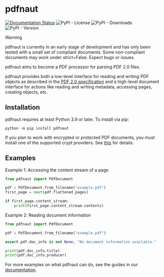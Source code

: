 # pdfnaut

[![Documentation Status](https://readthedocs.org/projects/pdfnaut/badge/?version=latest)](https://pdfnaut.readthedocs.io/en/latest/?badge=latest)
![PyPI - License](https://img.shields.io/pypi/l/pdfnaut)
![PyPI - Downloads](https://img.shields.io/pypi/dw/pdfnaut)
![PyPI - Version](https://img.shields.io/pypi/v/pdfnaut)

> [!Warning]
> pdfnaut is currently in an early stage of development and has only been tested with a small set of compliant documents. Some non-compliant documents may work under strict=False. Expect bugs or issues.

pdfnaut aims to become a PDF processor for parsing PDF 2.0 files.

pdfnaut provides both a low-level interface for reading and writing PDF objects as described in the [PDF 2.0 specification](https://developer.adobe.com/document-services/docs/assets/5b15559b96303194340b99820d3a70fa/PDF_ISO_32000-2.pdf) and a high-level document interface for actions like reading and writing metadata, accessing pages, creating objects, etc.

## Installation

pdfnaut requires at least Python 3.9 or later. To install via pip:

```plaintext
python -m pip install pdfnaut
```

If you plan to work with encrypted or protected PDF documents, you must install one of the supported crypt providers. See [this](https://pdfnaut.readthedocs.io/en/latest/reference/standard_handler.html#standard-security-handler) for details.

## Examples

Example 1: Accessing the content stream of a page

```py
from pdfnaut import PdfDocument

pdf = PdfDocument.from_filename("example.pdf")
first_page = next(pdf.flattened_pages)

if first_page.content_stream:
    print(first_page.content_stream.contents)
```

Example 2: Reading document information

```py
from pdfnaut import PdfDocument

pdf = PdfDocument.from_filename("example.pdf")

assert pdf.doc_info is not None, "No document information available."

print(pdf.doc_info.title)
print(pdf.doc_info.producer)
```

For more examples on what pdfnaut can do, see the guides in our [documentation](https://pdfnaut.readthedocs.io/en/latest).
